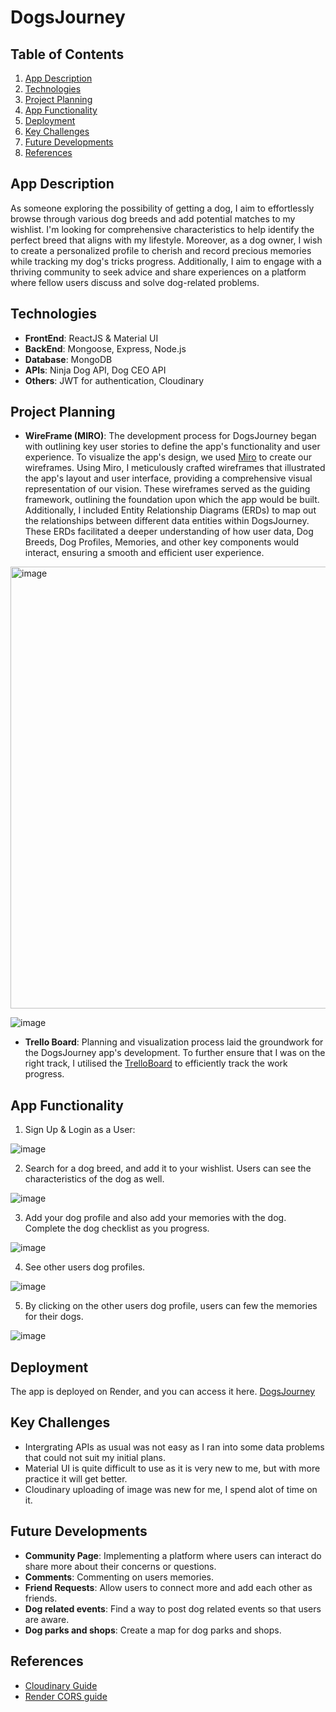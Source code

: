 # DogsJourney

## Table of Contents

1. [App Description](#App-Description)
2. [Technologies](#Technologies)
3. [Project Planning](#Project-Planning)
4. [App Functionality](#App-Functionality)
5. [Deployment](#Deployment)
6. [Key Challenges](#Key-Challenges)
7. [Future Developments](#Future-Developments)
8. [References](#References)


## App Description

As someone exploring the possibility of getting a dog, I aim to effortlessly browse through various dog breeds and add potential matches to my wishlist. I'm looking for comprehensive characteristics to help identify the perfect breed that aligns with my lifestyle. Moreover, as a dog owner, I wish to create a personalized profile to cherish and record precious memories while tracking my dog's tricks progress. Additionally, I aim to engage with a thriving community to seek advice and share experiences on a platform where fellow users discuss and solve dog-related problems.

## Technologies
- **FrontEnd**: ReactJS & Material UI
- **BackEnd**: Mongoose, Express, Node.js
- **Database**: MongoDB
- **APIs**: Ninja Dog API, Dog CEO API
- **Others**: JWT for authentication, Cloudinary

## Project Planning
- **WireFrame (MIRO)**: The development process for DogsJourney began with outlining key user stories to define the app's functionality and user experience. To visualize the app's design, we used [Miro](https://miro.com/app/board/uXjVMr7klKo=/) to create our wireframes. Using Miro, I meticulously crafted wireframes that illustrated the app's layout and user interface, providing a comprehensive visual representation of our vision. These wireframes served as the guiding framework, outlining the foundation upon which the app would be built. Additionally, I included Entity Relationship Diagrams (ERDs) to map out the relationships between different data entities within DogsJourney.
These ERDs facilitated a deeper understanding of how user data, Dog Breeds, Dog Profiles, Memories, and other key components would interact, ensuring a smooth and efficient user experience.
<img width="707" alt="image" src="https://github.com/IAmbrose/DogsJourney/assets/139415730/b674e9b6-c2c1-427b-83f1-aa81ed7fa1b5">

![image](https://github.com/IAmbrose/DogsJourney/assets/139415730/70777f3b-9850-4d28-8ff3-865dbd25af3c)


- **Trello Board**: Planning and visualization process laid the groundwork for the DogsJourney app's development. To further ensure that I was on the right track, I utilised the [TrelloBoard](https://trello.com/b/lv2setkG/dogsjourney) to efficiently track the work progress.

## App Functionality 

1. Sign Up & Login as a User:

![image](https://github.com/IAmbrose/DogsJourney/assets/139415730/9414d2fe-08b7-48f9-97a1-b65445d20ae0)

2. Search for a dog breed, and add it to your wishlist. Users can see the characteristics of the dog as well.

![image](https://github.com/IAmbrose/DogsJourney/assets/139415730/942bdd01-7a17-4e72-ade8-ce4b26eaa24a)

3. Add your dog profile and also add your memories with the dog. Complete the dog checklist as you progress.

![image](https://github.com/IAmbrose/DogsJourney/assets/139415730/4557e795-fa9d-4287-85b3-5a15d908b221)

4. See other users dog profiles.

![image](https://github.com/IAmbrose/DogsJourney/assets/139415730/1baf58fe-d514-494e-a8a2-4c752a10a860)

5. By clicking on the other users dog profile, users can few the memories for their dogs.

![image](https://github.com/IAmbrose/DogsJourney/assets/139415730/aeba6a11-1519-4f42-abb1-158c29311ebf)


## Deployment
The app is deployed on Render, and you can access it here.
[DogsJourney](https://dogsjourney.onrender.com)

## Key Challenges
- Intergrating APIs as usual was not easy as I ran into some data problems that could not suit my initial plans.
- Material UI is quite difficult to use as it is very new to me, but with more practice it will get better.
- Cloudinary uploading of image was new for me, I spend alot of time on it.

## Future Developments
- **Community Page**: Implementing a platform where users can interact do share more about their concerns or questions.
- **Comments**: Commenting on users memories.
- **Friend Requests**: Allow users to connect more and add each other as friends.
- **Dog related events**: Find a way to post dog related events so that users are aware.
- **Dog parks and shops**: Create a map for dog parks and shops.

## References
- [Cloudinary Guide](https://cloudinary.com/blog/guest_post/upload-images-to-cloudinary-with-node-js-and-react)
- [Render CORS guide](https://paragon.ba/en/how-to-deploy-a-mern-application-on-render-com/)
